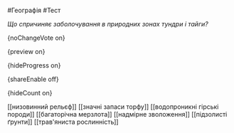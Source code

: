#Географія #Тест

*Що спричиняє заболочування в природних зонах тундри і тайги?*

{noChangeVote on}

{preview on}

{hideProgress on}

{shareEnable off}

{hideCount on}

[[низовинний рельєф]]
[[значні запаси торфу]]
[[водопроникні гірські породи]]
[[багаторічна мерзлота]]
[[надмірне зволоження]]
[[підзолисті ґрунти]]
[[трав'яниста рослинність]]

